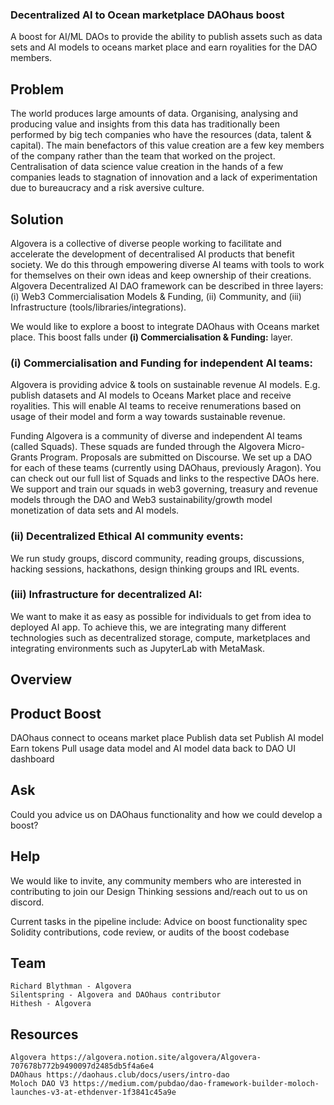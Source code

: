 
### Decentralized AI to Ocean marketplace DAOhaus boost

A boost for AI/ML DAOs to provide the ability to publish assets such as data sets and AI models to oceans market place and earn royalities for the DAO members.


## Problem
The world produces large amounts of data. Organising, analysing and producing value and insights from this data has traditionally been performed by big tech companies who have the resources (data, talent & capital). The main benefactors of this value creation are a few key members of the company rather than the team that worked on the project. Centralisation of data science value creation in the hands of a few companies leads to stagnation of innovation and a lack of experimentation due to bureaucracy and a risk aversive culture.


## Solution

Algovera is a collective of diverse people working to facilitate and accelerate the development of decentralised AI products that benefit society. We do this through empowering diverse AI teams with tools to work for themselves on their own ideas and keep ownership of their creations. Algovera Decentralized AI DAO framework can be described in three layers: (i) Web3 Commercialisation Models & Funding, (ii) Community, and (iii) Infrastructure (tools/libraries/integrations).

We would like to explore a boost to integrate DAOhaus with Oceans market place. 
This boost falls under **(i) Commercialisation & Funding:** layer.

### (i) Commercialisation and Funding for independent AI teams: 
Algovera is providing advice & tools on sustainable revenue AI models. E.g. publish datasets and AI models to Oceans Market place and receive royalities. This will enable AI teams to receive renumerations based on usage of their model and form a way towards sustainable revenue.

Funding 
Algovera is a community of diverse and independent AI teams (called Squads). These squads are funded through the Algovera Micro-Grants Program. Proposals are submitted on Discourse. We set up a DAO for each of these teams (currently using DAOhaus, previously Aragon). 
You can check out our full list of Squads and links to the respective DAOs here. We support and train our squads in web3 governing, treasury and revenue models through the DAO and Web3 sustainability/growth model monetization of data sets and AI models.

### (ii) Decentralized Ethical AI community events: 
We run study groups, discord community, reading groups, discussions, hacking sessions, hackathons, design thinking groups and IRL events.

### (iii) Infrastructure for decentralized AI: 
We want to make it as easy as possible for individuals to get from idea to deployed AI app. To achieve this, we are integrating many different technologies such as decentralized storage, compute, marketplaces and integrating environments such as JupyterLab with MetaMask.



## Overview

## Product Boost 
   DAOhaus connect to oceans market place
   Publish data set
   Publish AI model
   Earn tokens
   Pull usage data model and AI model data back to DAO UI dashboard
    
  
## Ask
Could you advice us on DAOhaus functionality and how we could develop a boost?

## Help
We would like to invite, any community members who are interested in contributing to join our Design Thinking sessions and/reach out to us on discord.

Current tasks in the pipeline include:
    Advice on boost functionality spec
    Solidity contributions, code review, or audits of the boost codebase
    


## Team
    Richard Blythman - Algovera
    Silentspring - Algovera and DAOhaus contributor
    Hithesh - Algovera
   
    
## Resources
    Algovera https://algovera.notion.site/algovera/Algovera-707678b772b9490097d2485db5f4a6e4
    DAOhaus https://daohaus.club/docs/users/intro-dao
    Moloch DAO V3 https://medium.com/pubdao/dao-framework-builder-moloch-launches-v3-at-ethdenver-1f3841c45a9e


